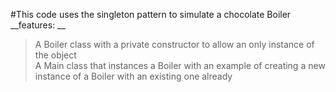 #This code uses the singleton pattern to simulate a chocolate Boiler <br>
__features: __ <br>
> A Boiler class with a private constructor to allow an only instance of the object <br>
> A Main class that instances a Boiler with an example of creating a new instance of a Boiler with an existing one already  
